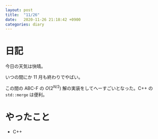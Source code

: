```yaml
---
layout: post
title:  "11/26"
date:   2020-11-26 21:18:42 +0900
categories: diary
---
```

# 日記

今日の天気は快晴。

いつの間にか 11 月も終わりでやばい。

この間の ABC-F の $O(2^{N/2})$ 解の実装をしてへーすごいとなった。C++ の ```std::merge``` は便利。

# やったこと

- C++